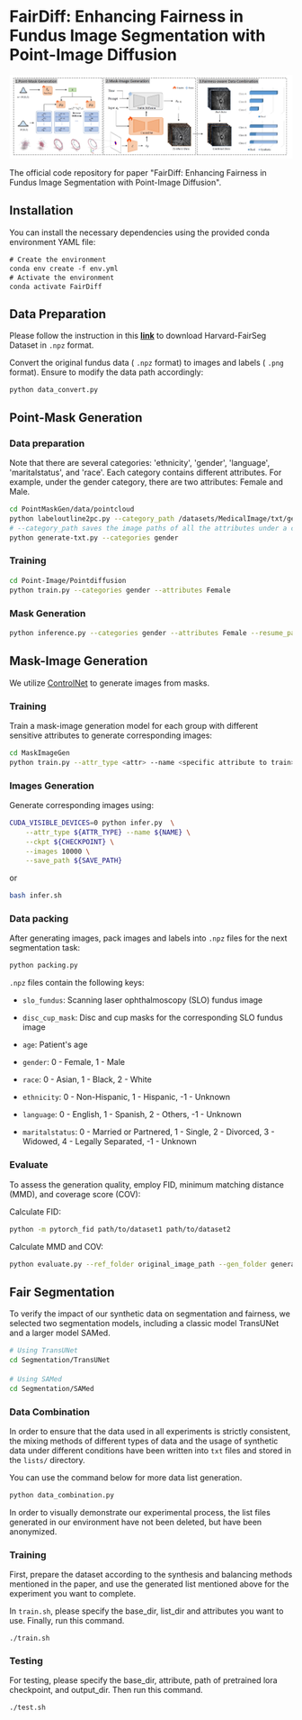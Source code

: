 # FairDiff: Enhancing Fairness in Fundus Image Segmentation with Point-Image Diffusion

![framework](./assets/framework.png)

The official code repository for paper "FairDiff: Enhancing Fairness in Fundus Image Segmentation with Point-Image Diffusion".

## Installation

You can install the necessary dependencies using the provided conda environment YAML file:

```
# Create the environment
conda env create -f env.yml
# Activate the environment
conda activate FairDiff
```



## Data Preparation

Please follow the instruction in  this [**link**](https://github.com/Harvard-Ophthalmology-AI-Lab/FairSeg) to download Harvard-FairSeg Dataset in `.npz` format.

Convert the original fundus data ( `.npz` format) to images and labels ( `.png` format). Ensure to modify the data path accordingly:

```
python data_convert.py 
```



## Point-Mask Generation

### Data preparation
Note that there are several categories: 'ethnicity', 'gender', 'language', 'maritalstatus', and 'race'. Each category contains different attributes. For example, under the gender category, there are two attributes: Female and Male.

```bash
cd PointMaskGen/data/pointcloud
python labeloutline2pc.py --category_path /datasets/MedicalImage/txt/gender
# --category_path saves the image paths of all the attributes under a category.
python generate-txt.py --categories gender
```
### Training
```bash
cd Point-Image/Pointdiffusion
python train.py --categories gender --attributes Female
```
### Mask Generation
```bash
python inference.py --categories gender --attributes Female --resume_path xxx.ckpt
```


## Mask-Image Generation

We utilize [ControlNet](https://github.com/lllyasviel/ControlNet) to generate images from masks.

### Training

Train a mask-image generation model for each group with different sensitive attributes to generate corresponding images:

```bash
cd MaskImageGen
python train.py --attr_type <attr> --name <specific attribute to train>
```

### Images Generation

Generate corresponding images using:

```bash
CUDA_VISIBLE_DEVICES=0 python infer.py  \
    --attr_type ${ATTR_TYPE} --name ${NAME} \
    --ckpt ${CHECKPOINT} \
    --images 10000 \
    --save_path ${SAVE_PATH}
```

or

```bash
bash infer.sh
```

### Data packing

After generating images, pack images and labels into `.npz` files for the next segmentation task:

```bash
python packing.py
```

`.npz` files contain the following keys:

- `slo_fundus`: Scanning laser ophthalmoscopy (SLO) fundus image

- `disc_cup_mask`: Disc and cup masks for the corresponding SLO fundus image

- `age`: Patient's age

- `gender`: 0 - Female, 1 - Male

- `race`: 0 - Asian, 1 - Black, 2 - White

- `ethnicity`: 0 - Non-Hispanic, 1 - Hispanic, -1 - Unknown

- `language`: 0 - English, 1 - Spanish, 2 - Others, -1 - Unknown

- `maritalstatus`: 0 - Married or Partnered, 1 - Single, 2 - Divorced, 3 - Widowed, 4 - Legally Separated, -1 - Unknown

  

### Evaluate

To assess the generation quality, employ FID, minimum matching distance (MMD), and coverage score (COV):

Calculate FID:

```bash
python -m pytorch_fid path/to/dataset1 path/to/dataset2
```

Calculate MMD and COV:

```bash
python evaluate.py --ref_folder original_image_path --gen_folder generate_image_path --csv_path save_path
```



##  Fair Segmentation

To verify the impact of our synthetic data on segmentation and fairness, we selected two segmentation models, including a classic model TransUNet and a larger model SAMed.

```bash
# Using TransUNet
cd Segmentation/TransUNet

# Using SAMed
cd Segmentation/SAMed
```



### Data Combination

In order to ensure that the data used in all experiments is strictly consistent, the mixing methods of different types of data and the usage of synthetic data under different conditions have been written into `txt` files and stored in the `lists/` directory. 

You can use the command below for more data list generation.

```bash
python data_combination.py
```

In order to visually demonstrate our experimental process, the list files generated in our environment have not been deleted, but have been anonymized.

### Training

First, prepare the dataset according to the synthesis and balancing methods mentioned in the paper, and use the generated list mentioned above for the experiment you want to complete.

In `train.sh`, please specify the base_dir, list_dir and attributes you want to use.  Finally, run this command.

```
./train.sh
```

### Testing

For testing, please specify the base_dir, attribute, path of pretrained lora checkpoint, and output_dir. Then run this command.

```
./test.sh
```
